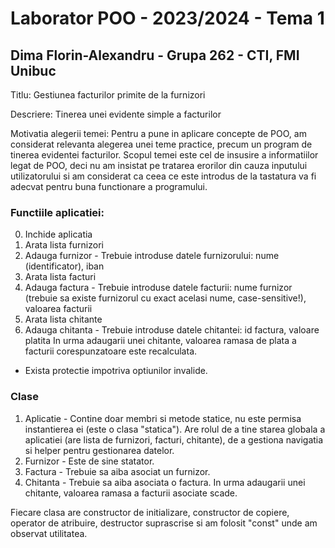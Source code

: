 # Laborator POO - 2023/2024 - Tema 1
## Dima Florin-Alexandru - Grupa 262 - CTI, FMI Unibuc

Titlu: Gestiunea facturilor primite de la furnizori

Descriere: Tinerea unei evidente simple a facturilor

Motivatia alegerii temei: Pentru a pune in aplicare concepte de POO, am considerat relevanta alegerea unei teme practice, precum un program de tinerea evidentei facturilor. Scopul temei este cel de insusire a informatiilor legat de POO, deci nu am insistat pe tratarea erorilor din cauza inputului utilizatorului si am considerat ca ceea ce este introdus de la tastatura va fi adecvat pentru buna functionare a programului.

### Functiile aplicatiei:
0. Inchide aplicatia
1. Arata lista furnizori
2. Adauga furnizor - Trebuie introduse datele furnizorului: nume (identificator), iban
3. Arata lista facturi
4. Adauga factura - Trebuie introduse datele facturii: nume furnizor (trebuie sa existe furnizorul cu exact acelasi nume, case-sensitive!), valoarea facturii
5. Arata lista chitante
6. Adauga chitanta - Trebuie introduse datele chitantei: id factura, valoare platita
   In urma adaugarii unei chitante, valoarea ramasa de plata a facturii corespunzatoare este recalculata.

- Exista protectie impotriva optiunilor invalide.

### Clase
1. Aplicatie - Contine doar membri si metode statice, nu este permisa instantierea ei (este o clasa "statica"). Are rolul de a tine starea globala a aplicatiei (are lista de furnizori, facturi, chitante), de a gestiona navigatia si helper pentru gestionarea datelor.
2. Furnizor - Este de sine statator.
3. Factura - Trebuie sa aiba asociat un furnizor.
4. Chitanta - Trebuie sa aiba asociata o factura. In urma adaugarii unei chitante, valoarea ramasa a facturii asociate scade.

Fiecare clasa are constructor de initializare, constructor de copiere, operator de atribuire, destructor suprascrise si am folosit "const" unde am observat utilitatea.
